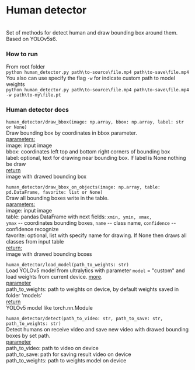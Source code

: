 <h1>Human detector</h1> <br>
Set of methods for detect human and draw bounding box around them. Based on YOLOv5s6.

<h3>How to run</h3>
From root folder<br>
<code>python human_detector.py path\to-source\file.mp4 path\to-save\file.mp4</code><br>
You also can use specify the flag <code>-w</code> for indicate custom path to model weights <br>
<code>python human_detector.py path\to-source\file.mp4 path\to-save\file.mp4 -w path\to-my\file.pt</code><br>

<h3>Human detector docs</h3>
<code>human_detector/draw_bbox(image: np.array, bbox: np.array, label: str or None)</code><br>
Draw bounding box by coordinates in bbox parameter. <br>
<u>parameters:</u><br>
image: input image<br>
bbox: coordinates left top and bottom right corners of bounding box<br>
label: optional, text for drawing near bounding box. If label is None nothing be draw<br>
<u>return</u><br>
image with drawed bounding box

<code>human_detector/draw_bbox_on_objects(image: np.array, table: pd.DataFrame, favorite: list or None)</code><br>
Draw all bounding boxes write in the table.<br>
<u>parameters:</u><br>
image: input image<br>
table: pandas DataFrame with next fields: <code>xmin, ymin, xmax, ymax</code> -- coordinates bounding boxes, 
<code>name</code> -- class name, <code>confidence</code> -- confidence recognize<br>
favorite: optional, list with specify name for drawing. If None then draws all classes from input table<br>
<u>return:</u><br>
image with drawed bounding boxes

<code>human_detector/load_model(path_to_weights: str)</code><br>
Load YOLOv5 model from ultralytics with parameter <code>model</code> = "custom" and load weights from current device. 
<a href=https://docs.ultralytics.com/yolov5/tutorials/pytorch_hub_model_loading/#simple-example>more</a>.<br>
<u>parameter</u><br>
path_to_weights: path to weights on device, by default weights saved in folder 'models'<br>
<u>return</u><br>
YOLOv5 model like torch.nn.Module

<code>human_detector/detect(path_to_video: str, path_to_save: str, path_to_weights: str)</code><br>
Detect humans on receive video and save new video with drawed bounding boxes by set path.<br>
<u>parameter</u><br>
path_to_video: path to video on device<br>
path_to_save: path for saving result video on device<br>
path_to_weights: path to weights model on device